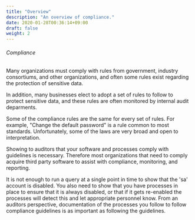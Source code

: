 ```yaml
---
title: "Overview"
description: "An overview of compliance."
date: 2020-01-28T00:36:14+09:00
draft: false
weight: 2
---
```


###### Compliance

Many organizations must comply with rules from government, industry consortiums, and other organizations, and often some rules exist regarding the protection of sensitive data.

In addition, many businesses elect to adopt a set of rules to follow to protect sensitive data, and these rules are often monitored by internal audit deparments.

Some of the compliance rules are the same for every set of rules.  For example, "Change the default password" is a rule common to most standards.  Unfortunately, some of the laws are very broad and open to interpretation.

Showing to auditors that your software and processes comply with guidelines is necessary.  Therefore most organizations that need to comply acquire third party software to assist with compliance, monitoring, and reporting.

It is not enough to run a query at a single point in time to show that the 'sa' account is disabled.  You also need to show that you have processes in place to ensure that it is always disabled, or that if it gets re-enabled the processes will detect this and let appropriate personnel know.  From an auditors perspective, documentation of the processes you follow to follow compliance guidelines is as important as following the guidelines.
